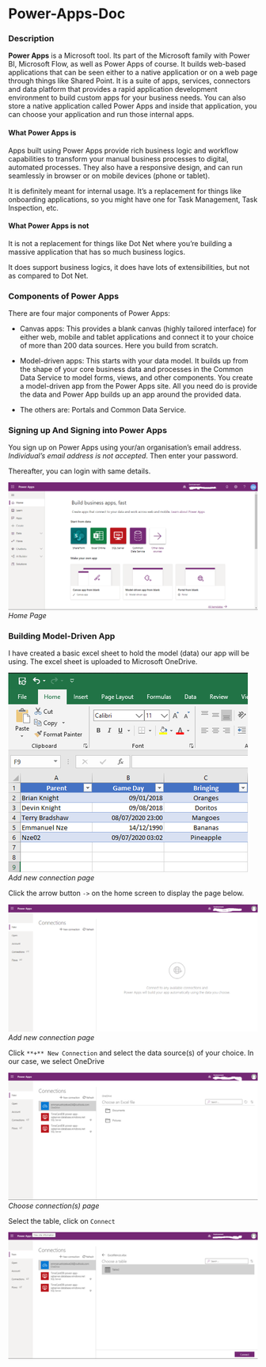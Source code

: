 # Power-Apps-Doc

### Description

**Power Apps** is a Microsoft tool. Its part of the Microsoft family with Power BI, Microsoft Flow, as well as Power Apps of course. It builds web-based applications that can be seen either to a native application or on a web page through things like Shared Point. It is a suite of apps, services, connectors and data platform that provides a rapid application development environment to build custom apps for your business needs. You can also store a native application called Power Apps and inside that application, you can choose your application and run those internal apps.

#### What Power Apps is

Apps built using Power Apps provide rich business logic and workflow capabilities to transform your manual business processes to digital, automated processes. They also have a responsive design, and can run seamlessly in browser or on mobile devices (phone or tablet).

It is definitely meant for internal usage. It’s a replacement for things like onboarding applications, so you might have one for Task Management, Task Inspection, etc.

#### What Power Apps is not

It is not a replacement for things like Dot Net where you’re building a massive application that has so much business logics.

It does support business logics, it does have lots of extensibilities, but not as compared to Dot Net.

### Components of Power Apps

There are four major components of Power Apps:

* Canvas apps: This provides a blank canvas (highly tailored interface) for either web, mobile and tablet applications and connect it to your choice of more than 200 data sources. Here you build from scratch.

* Model-driven apps: This starts with your data model. It builds up from the shape of your core business data and processes in the Common Data Service to model forms, views, and other components. You create a model-driven app from the Power Apps site. All you need do is provide the data and Power App builds up an app around the provided data.

* The others are: Portals and Common Data Service.

### Signing up And Signing into Power Apps

You sign up on Power Apps using your/an organisation’s email address. _Individual’s email address is not accepted_. Then enter your password.

Thereafter, you can login with same details.

![Power App Home Page](/images/home.png)
_Home Page_

### Building Model-Driven App

I have created a basic excel sheet to hold the model (data) our app will be using. The excel sheet is uploaded to Microsoft OneDrive.

![Add new connection Page](/images/basic_excel_sheet.png)
_Add new connection page_

Click the arrow button `->` on the home screen to display the page below.

![Add new connection Page](/images/add_connection.png)
_Add new connection page_

Click `**+** New Connection` and select the data source(s) of your choice. In our case, we select OneDrive

![Add new connection Page](/images/select_ondrive.png)
_Choose connection(s) page_

Select the table, click on `Connect`

![Add new connection Page](/images/select_table.png)